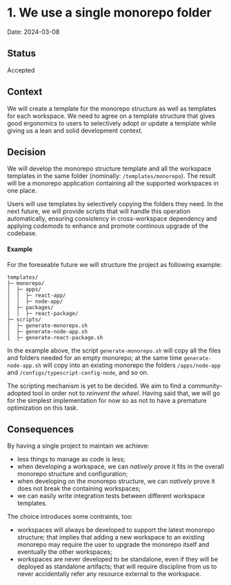 # 1. We use a single monorepo folder

Date: 2024-03-08

## Status

Accepted

## Context

We will create a template for the monorepo structure as well as templates for each workspace.
We need to agree on a template structure that gives good ergonomics to users to selectively adopt or update a template
while giving us a lean and solid development context.

## Decision

We will develop the monorepo structure template and all the workspace templates in the same folder (nominally: `/templates/monorepo`).
The result will be a monorepo application containing all the supported workspaces in one place. 

Users will use templates by selectively copying the folders they need. 
In the next future, we will provide scripts that will handle this operation automatically, ensuring consistency in cross-workspace dependency and applying _codemods_ to enhance and promote continous upgrade of the codebase.

#### Example
For the foreseable future we will structure the project as following example:

```
templates/
├─ monorepo/
│  ├─ apps/
│  │  ├─ react-app/
│  │  ├─ node-app/
│  ├─ packages/
│  │  ├─ react-package/
├─ scripts/
│  ├─ generate-monorepo.sh
│  ├─ generate-node-app.sh
│  ├─ generate-react-package.sh
```

In the example above, the script `generate-monorepo.sh` will copy all the files and folders needed for an empty monorepo;
at the same time `generate-node-app.sh` will copy into an existing monorepo the folders `/apps/node-app` and `/configs/typescript-config-node`, and so on. 

The scripting mechanism is yet to be decided. We aim to find a community-adopted tool in order not to _reinvent the wheel_.
Having said that, we will go for the simplest implementation for now so as not to have a premature optimization on this task.


## Consequences

By having a single project to maintain we achieve:
- less things to manage as code is less;
- when developing a workspace, we can _natively_ prove it fits in the overall monorepo structure and configuration;
- when developing on the monorepo structure, we can _natively_ prove it does not break the containing workspaces;
- we can easily write integration tests between different workspace templates.

The choice introduces some contraints, too:

- workspaces will always be developed to support the latest monorepo structure; that implies that adding a new workspace to an existing monorepo may require the user to upgrade the monorepo itself and eventually the other workspaces;
- workspaces are never developed to be standalone, even if they will be deployed as standalone artifacts; that will require discipline from us to never accidentally refer any resource external to the workspace.



